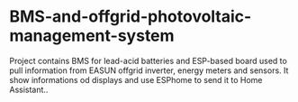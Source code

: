 # BMS-and-offgrid-photovoltaic-management-system
 Project contains BMS for lead-acid batteries and ESP-based board used to pull information from EASUN offgrid inverter, energy meters and sensors. It show informations od displays and use ESPhome to send it to Home Assistant..

